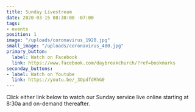 ```yaml
---
title: Sunday Livestream
date: 2020-03-15 08:30:00 -07:00
tags:
- events
position: 1
image: "/uploads/coronavirus_1920.jpg"
small_image: "/uploads/coronavirus_480.jpg"
primary_button:
  label: Watch on Facebook
  link: https://www.facebook.com/daybreakchurch/?ref=bookmarks
seconday_buttons:
- label: Watch on Youtube
  link: https://youtu.be/_3OpdfdRhG0
---
```


Click either link below to watch our Sunday service live online starting at 8:30a and on-demand thereafter.